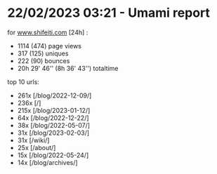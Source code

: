 # 22/02/2023 03:21 - Umami report
for www.shifeiti.com [24h] :

 - 1114 (474) page views
 - 317 (125) uniques
 - 222 (90) bounces
 - 20h 29' 46'' (8h 36' 43'') totaltime


top 10 urls:
 - 261x [/blog/2022-12-09/]
 - 236x [/]
 - 215x [/blog/2023-01-12/]
 - 64x [/blog/2022-12-22/]
 - 38x [/blog/2022-05-07/]
 - 31x [/blog/2023-02-03/]
 - 31x [/wiki/]
 - 25x [/about/]
 - 15x [/blog/2022-05-24/]
 - 14x [/blog/archives/]


